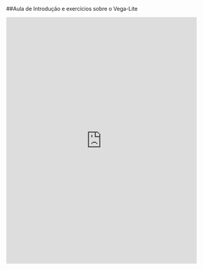 ##Aula de Introdução e exercícios sobre o Vega-Lite
<iframe width="100%" height="653" frameborder="0"
  src="https://observablehq.com/embed/@enriquesoueuoi/vega-lite-api-exercicios?cells=scatterPlot%2CbarChart"></iframe>
